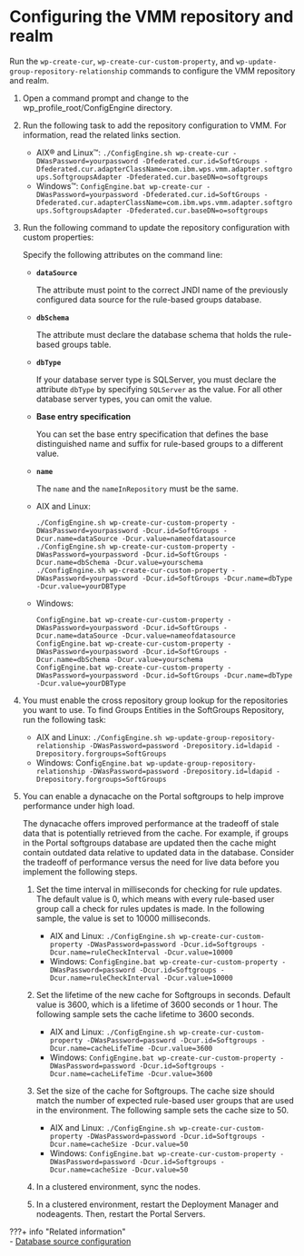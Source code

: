 # Configuring the VMM repository and realm

Run the `wp-create-cur`, `wp-create-cur-custom-property`, and `wp-update-group-repository-relationship` commands to configure the VMM repository and realm.

1.  Open a command prompt and change to the wp_profile_root/ConfigEngine directory.

2.  Run the following task to add the repository configuration to VMM. For information, read the related links section.

    -   AIX® and Linux™: `./ConfigEngine.sh wp-create-cur -DWasPassword=yourpassword -Dfederated.cur.id=SoftGroups -Dfederated.cur.adapterClassName=com.ibm.wps.vmm.adapter.softgroups.SoftgroupsAdapter -Dfederated.cur.baseDN=o=softgroups`
    -   Windows™: `ConfigEngine.bat wp-create-cur -DWasPassword=yourpassword -Dfederated.cur.id=SoftGroups -Dfederated.cur.adapterClassName=com.ibm.wps.vmm.adapter.softgroups.SoftgroupsAdapter -Dfederated.cur.baseDN=o=softgroups`
3.  Run the following command to update the repository configuration with custom properties:

    Specify the following attributes on the command line:

    -   **`dataSource`**

        The attribute must point to the correct JNDI name of the previously configured data source for the rule-based groups database.

    -   **`dbSchema`**

        The attribute must declare the database schema that holds the rule-based groups table.

    -   **`dbType`**

        If your database server type is SQLServer, you must declare the attribute `dbType` by specifying `SQLServer` as the value. For all other database server types, you can omit the value.

    -   **Base entry specification**

        You can set the base entry specification that defines the base distinguished name and suffix for rule-based groups to a different value.

    -   **`name`**

        The `name` and the `nameInRepository` must be the same.

    -   AIX and Linux:

        ```
        ./ConfigEngine.sh wp-create-cur-custom-property -DWasPassword=yourpassword -Dcur.id=SoftGroups -Dcur.name=dataSource -Dcur.value=nameofdatasource
        ./ConfigEngine.sh wp-create-cur-custom-property -DWasPassword=yourpassword -Dcur.id=SoftGroups -Dcur.name=dbSchema -Dcur.value=yourschema
        ./ConfigEngine.sh wp-create-cur-custom-property -DWasPassword=yourpassword -Dcur.id=SoftGroups -Dcur.name=dbType -Dcur.value=yourDBType
        ```

    -   Windows:

        ```
        ConfigEngine.bat wp-create-cur-custom-property -DWasPassword=yourpassword -Dcur.id=SoftGroups -Dcur.name=dataSource -Dcur.value=nameofdatasource
        ConfigEngine.bat wp-create-cur-custom-property -DWasPassword=yourpassword -Dcur.id=SoftGroups -Dcur.name=dbSchema -Dcur.value=yourschema
        ConfigEngine.bat wp-create-cur-custom-property -DWasPassword=yourpassword -Dcur.id=SoftGroups -Dcur.name=dbType -Dcur.value=yourDBType
        ```

4.  You must enable the cross repository group lookup for the repositories you want to use. To find Groups Entities in the SoftGroups Repository, run the following task:

    -   AIX and Linux: `./ConfigEngine.sh wp-update-group-repository-relationship -DWasPassword=password -Drepository.id=ldapid -Drepository.forgroups=SoftGroups`
    -   Windows: Conf`igEngine.bat wp-update-group-repository-relationship -DWasPassword=password -Drepository.id=ldapid -Drepository.forgroups=SoftGroups`

5.  You can enable a dynacache on the Portal softgroups to help improve performance under high load.

    The dynacache offers improved performance at the tradeoff of stale data that is potentially retrieved from the cache. For example, if groups in the Portal softgroups database are updated then the cache might contain outdated data relative to updated data in the database. Consider the tradeoff of performance versus the need for live data before you implement the following steps.

    1.  Set the time interval in milliseconds for checking for rule updates. The default value is 0, which means with every rule-based user group call a check for rules updates is made. In the following sample, the value is set to 10000 milliseconds.

        -   AIX and Linux: `./ConfigEngine.sh wp-create-cur-custom-property -DWasPassword=password -Dcur.id=Softgroups -Dcur.name=ruleCheckInterval -Dcur.value=10000`
        -   Windows: C`onfigEngine.bat wp-create-cur-custom-property -DWasPassword=password -Dcur.id=Softgroups -Dcur.name=ruleCheckInterval -Dcur.value=10000`
    2.  Set the lifetime of the new cache for Softgroups in seconds. Default value is 3600, which is a lifetime of 3600 seconds or 1 hour. The following sample sets the cache lifetime to 3600 seconds.

        -   AIX and Linux: `./ConfigEngine.sh wp-create-cur-custom-property -DWasPassword=password -Dcur.id=Softgroups -Dcur.name=cacheLifeTime -Dcur.value=3600`
        -   Windows: `ConfigEngine.bat wp-create-cur-custom-property -DWasPassword=password -Dcur.id=Softgroups -Dcur.name=cacheLifeTime -Dcur.value=3600`
    3.  Set the size of the cache for Softgroups. The cache size should match the number of expected rule-based user groups that are used in the environment. The following sample sets the cache size to 50.

        -   AIX and Linux: `./ConfigEngine.sh wp-create-cur-custom-property -DWasPassword=password -Dcur.id=Softgroups -Dcur.name=cacheSize -Dcur.value=50`
        -   Windows: `ConfigEngine.bat wp-create-cur-custom-property -DWasPassword=password -Dcur.id=Softgroups -Dcur.name=cacheSize -Dcur.value=50`
    4.  In a clustered environment, sync the nodes.

    5.  In a clustered environment, restart the Deployment Manager and nodeagents. Then, restart the Portal Servers.



???+ info "Related information"  
    -   [Database source configuration](../../../../../../manage/security/users_and_groups/rule_based_user_groups/cfg_rule_based_user_groups/rbug_dsrc_cfg.md)

